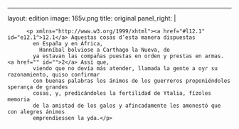 <?xml version="1.0" encoding="UTF-8"?>
---
layout: edition
image: 165v.png 
title: original 
panel_right: |  
            
          <p xmlns="http://www.w3.org/1999/xhtml"><a href="#l12.1" id="e12.1">12.1</a> Aquestas cosas d’esta manera dispuestas
            en España y en África,
              Hanníbal bolviose a Carthago la Nueva, do
            ya estavan las compañas puestas en orden y prestas en armas. <a href="" id="">2</a> Assí que,
            viendo que no devía más atender, llamada la gente a oyr su razonamiento, quiso confirmar
            con buenas palabras los ánimos de los guerreros proponiéndoles sperança de grandes
            cosas, y, predicándoles la fertilidad de Ytalia, fízoles memoria
            de la amistad de los galos y afincadamente les amonestó que con alegres ánimos
            emprendiessen la yda.</p>
        